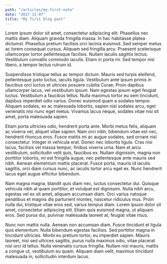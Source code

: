 ```yaml
---
path: "/articles/my-first-note"
date: "2017-11-07"
title: "My first blog post"
---
```


Lorem ipsum dolor sit amet, consectetur adipiscing elit. Phasellus nec mattis diam. Aliquam gravida fringilla massa. In hac habitasse platea dictumst. Phasellus pretium facilisis orci lacinia euismod. Sed semper metus ac lorem consequat cursus. Aliquam sed fringilla arcu. Praesent scelerisque ullamcorper tortor pellentesque facilisis. Nullam iaculis sagittis lectus. Vestibulum convallis commodo iaculis. Etiam in porta mi. Sed tempor nisi libero, a tempor lectus rutrum id.

Suspendisse tristique tellus ac tempor dictum. Mauris sed turpis eleifend, pellentesque justo luctus, iaculis ligula. Vestibulum ante ipsum primis in faucibus orci luctus et ultrices posuere cubilia Curae; Proin dapibus ullamcorper lacus, vel vestibulum ipsum. Nam egestas ipsum eget feugiat luctus. Vestibulum a faucibus tellus. Nulla maximus tortor eu sem tincidunt, dapibus imperdiet odio varius. Donec euismod quam a sodales tempor. Aliquam sodales, ex ac malesuada lobortis, sapien nisl sodales arcu, eget venenatis nisi nunc eget metus. Vivamus lacus neque, sodales vitae nisi sit amet, porta malesuada sapien.

Etiam porta ultricies odio, hendrerit porta ante. Morbi metus felis, aliquam ac viverra vel, aliquet vitae sapien. Nam orci nibh, bibendum vitae est nec, hendrerit rhoncus eros. Fusce mattis mi ac augue sodales, sed ornare nisl consectetur. Integer in vehicula erat. Donec nec lobortis ligula. Cras nisi lacus, facilisis vel massa tempor, finibus viverra urna. Nam et arcu vestibulum, sollicitudin velit quis, faucibus ex. Nullam dignissim, magna non porttitor lobortis, mi est fringilla augue, nec pellentesque ante mauris sed nibh. Aenean elementum mattis placerat. Fusce porta, mauris id iaculis sagittis, orci diam cursus nunc, ac iaculis tortor arcu eget ex. Nunc hendrerit lacus eget augue efficitur bibendum.

Nam magna magna, blandit quis diam nec, luctus consectetur dui. Quisque vehicula nibh at quam porttitor, et volutpat est dignissim. Nulla nibh arcu, egestas vel ex sit amet, aliquam accumsan diam. Orci varius natoque penatibus et magnis dis parturient montes, nascetur ridiculus mus. Proin nulla dui, tristique vitae eros sed, varius tempus diam. Lorem ipsum dolor sit amet, consectetur adipiscing elit. Etiam quis euismod magna, ut aliquam eros. Sed purus dui, pulvinar malesuada laoreet at, feugiat vitae risus.

Nunc non mattis nulla. Aenean non accumsan diam. Fusce tincidunt et ligula quis elementum. Nulla bibendum egestas facilisis. Sed porttitor magna in tincidunt ultricies. Morbi eu pretium tortor, eu imperdiet sapien. Mauris laoreet, nisi sed ultrices sagittis, purus nulla maximus odio, vitae placerat nisl orci id tellus. Nulla venenatis cursus fringilla. Nullam nisl mauris, mattis a congue ut, vestibulum eu quam. Aliquam diam velit, maximus tincidunt malesuada in, sollicitudin interdum lacus.

